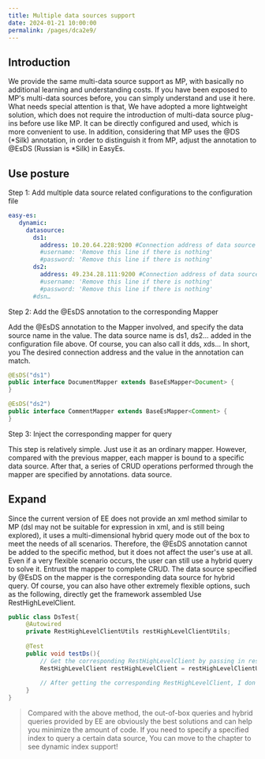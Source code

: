 ```yaml
---
title: Multiple data sources support
date: 2024-01-21 10:00:00
permalink: /pages/dca2e9/
---
```


## Introduction
We provide the same multi-data source support as MP, with basically no additional learning and understanding costs. If you have been exposed to MP's multi-data sources before, you can simply understand and use it here. What needs special attention is that, We have adopted a more lightweight solution, which does not require the introduction of multi-data source plug-ins before use like MP.
It can be directly configured and used, which is more convenient to use. In addition, considering that MP uses the @DS (*Silk) annotation, in order to distinguish it from MP, adjust the annotation to @EsDS (Russian is *Silk) in EasyEs.

## Use posture

Step 1: Add multiple data source related configurations to the configuration file

```yaml
easy-es:
   dynamic:
     datasource:
       ds1:
         address: 10.20.64.228:9200 #Connection address of data source 1
         #username: 'Remove this line if there is nothing'
         #password: 'Remove this line if there is nothing'
       ds2:
         address: 49.234.28.111:9200 #Connection address of data source 2
         #username: 'Remove this line if there is nothing'
         #password: 'Remove this line if there is nothing'
       #dsn…
```

Step 2: Add the @EsDS annotation to the corresponding Mapper

Add the @EsDS annotation to the Mapper involved, and specify the data source name in the value. The data source name is ds1, ds2... added in the configuration file above. Of course, you can also call it dds, xds... In short, you The desired connection address and the value in the annotation can match.

```java
@EsDS("ds1")
public interface DocumentMapper extends BaseEsMapper<Document> {
}

@EsDS("ds2")
public interface CommentMapper extends BaseEsMapper<Comment> {
}
```

Step 3: Inject the corresponding mapper for query

This step is relatively simple. Just use it as an ordinary mapper. However, compared with the previous mapper, each mapper is bound to a specific data source. After that, a series of CRUD operations performed through the mapper are specified by annotations. data source.


## Expand

Since the current version of EE does not provide an xml method similar to MP (dsl may not be suitable for expression in xml, and is still being explored), it uses a multi-dimensional hybrid query mode out of the box to meet the needs of all scenarios. Therefore, the @EsDS annotation cannot be added to the specific method, but it does not affect the user's use at all. Even if a very flexible scenario occurs, the user can still use a hybrid query to solve it.
Entrust the mapper to complete CRUD. The data source specified by @EsDS on the mapper is the corresponding data source for hybrid query. Of course, you can also have other extremely flexible options, such as the following, directly get the framework assembled Use RestHighLevelClient.

```java
public class DsTest{
     @Autowired
     private RestHighLevelClientUtils restHighLevelClientUtils;
    
     @Test
     public void testDs(){
         // Get the corresponding RestHighLevelClient by passing in restHighLevelClientId. RestHighLevelClientId is the data source name ds1, ds2... configured in the configuration file.
         RestHighLevelClient restHighLevelClient = restHighLevelClientUtils.getClient(String restHighLevelClientId);
        
         // After getting the corresponding RestHighLevelClient, I don’t need to tell you how to do the rest. It is the usage of ES native RestHighLevelClient. I don’t know how to use Baidu or look at the es official website.
     }
}

```

> Compared with the above method, the out-of-box queries and hybrid queries provided by EE are obviously the best solutions and can help you minimize the amount of code. If you need to specify a specified index to query a certain data source, You can move to the chapter to see dynamic index support!